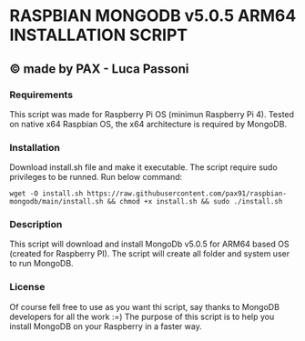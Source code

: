 # RASPBIAN MONGODB v5.0.5 ARM64 INSTALLATION SCRIPT
## © made by PAX - Luca Passoni

### Requirements
This script was made for Raspberry Pi OS (minimun Raspberry Pi 4).
Tested on native x64 Raspbian OS, the x64 architecture is required by MongoDB.

### Installation
Download install.sh file and make it executable.
The script require sudo privileges to be runned.
Run below command:
```
wget -O install.sh https://raw.githubusercontent.com/pax91/raspbian-mongodb/main/install.sh && chmod +x install.sh && sudo ./install.sh
```
### Description
This script will download and install MongoDb v5.0.5 for ARM64 based OS (created for Raspberry PI).
The script will create all folder and system user to run MongoDB.

### License
Of course fell free to use as you want thi script, say thanks to MongoDB developers for all the work :=)
The purpose of this script is to help you install MongoDB on your Raspberry in a faster way.
